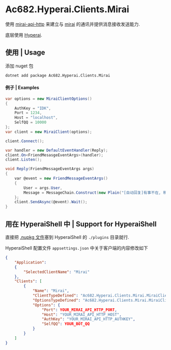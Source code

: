 # Ac682.Hyperai.Clients.Mirai

使用 [mirai-api-http](https://github.com/project-mirai/mirai-api-http) 来建立与 [mirai](https://github.com/mamoe/mirai) 的通讯并提供消息接收发送能力.

底层使用 [Hyperai](https://github.com/theGravityLab/Hyperai/).

## 使用 | Usage

添加 nuget 包
```bash
dotnet add package Ac682.Hyperai.Clients.Mirai
```

#### 例子 | Examples

```csharp
var options = new MiraiClientOptions()
{
    AuthKey = "IDK",
    Port = 1234,
    Host = "localhost",
    SelfQQ = 10000
};
var client = new MiraiClient(options);

client.Connect();

var handler = new DefaultEventHandler(Reply);
client.On<FriendMesasgeEventArgs>(handler);
client.Listen();

void Reply(FriendMessageEventArgs args)
{
    var @event = new FriendMessageEventArgs()
    {
        User = args.User,
        Message = MessageChain.Construct(new Plain("[自动回复]有事不在, 稍后回复."))
    };
    client.SendAsync(@event).Wait();
}
```

## 用在 HyperaiShell 中 | Support for HyperaiShell

直接把 [.nupkg 文件](https://www.nuget.org/packages/Ac682.Hyperai.Clients.Mirai/)塞到 HyperaiShell 的 `./plugins` 目录就行.

HyperaiShell 配置文件 `appsettings.json` 中关于客户端的内容修改如下
```json
{    
    "Application": 
    {
        "SelectedClientName": "Mirai"
    },
    "Clients": [
        {
            "Name": "Mirai",
            "ClientTypeDefined": "Ac682.Hyperai.Clients.Mirai.MiraiClient,Ac682.Hyperai.Clients.Mirai",
            "OptionsTypeDefined": "Ac682.Hyperai.Clients.Mirai.MiraiClientOptions,Ac682.Hyperai.Clients.Mirai",
            "Options": {
                "Port": YOUR_MIRAI_API_HTTP_PORT,
                "Host": "YOUR_MIRAI_API_HTTP_HOST",
                "AuthKey": "YOUR_MIRAI_API_HTTP_AUTHKEY",
                "SelfQQ": YOUR_BOT_QQ
            }
        }
    ]
}
```